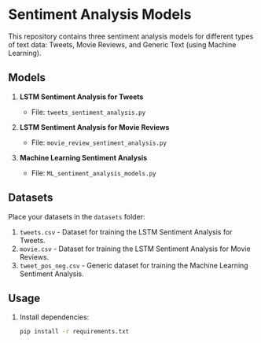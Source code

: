 # Sentiment Analysis Models

This repository contains three sentiment analysis models for different types of text data: Tweets, Movie Reviews, and Generic Text (using Machine Learning).

## Models

1. **LSTM Sentiment Analysis for Tweets**
   - File: `tweets_sentiment_analysis.py`

2. **LSTM Sentiment Analysis for Movie Reviews**
   - File: `movie_review_sentiment_analysis.py`


3. **Machine Learning Sentiment Analysis**
   - File: `ML_sentiment_analysis_models.py`


## Datasets

Place your datasets in the `datasets` folder:

1. `tweets.csv` - Dataset for training the LSTM Sentiment Analysis for Tweets.
2. `movie.csv` - Dataset for training the LSTM Sentiment Analysis for Movie Reviews.
3. `tweet_pos_neg.csv` - Generic dataset for training the Machine Learning Sentiment Analysis.

## Usage

1. Install dependencies:
   ```bash
   pip install -r requirements.txt


